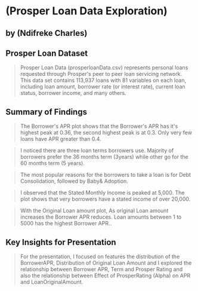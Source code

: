 # (Prosper Loan Data Exploration)
## by (Ndifreke Charles)


##  Prosper Loan Dataset

> Prosper Loan Data (prosperloanData.csv) represents personal loans requested through Prosper's peer to peer loan servicing network. This data set contains 113,937 loans with 81 variables on each loan, including loan amount, borrower rate (or interest rate), current loan status, borrower income, and many others.


## Summary of Findings

> The Borrower's APR plot shows that the Borrower's APR has it's highest peak at 0.36, the second highest peak is at 0.3. Only very few loans have APR greater than 0.4.

>I noticed there are three loan terms borrowers use. Majority of borrowers prefer the 36 months term (3years) while other go for the 60 months term (5 years).

> The most popular reasons for the borrowers to take a loan is for Debt Consolidation, followed by Baby& Adoption.

> I observed that the Stated Monthly Income is peaked at 5,000. The plot shows that very borrowers have a stated income of over 20,000.

> With the Original Loan amount plot, As original Loan amount increases the Borrower APR reduces. Loan amounts between 1 to 5000 has the highest Borrower APR..


## Key Insights for Presentation

> For the presentation, I focused on features the distribution of the BorrowerAPR, Distribution of Original Loan Amount and I explored the relationship between Borrower APR, Term and Prosper Rating and also the relationship between Effect of ProsperRating (Alpha) on APR and LoanOriginalAmount.